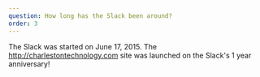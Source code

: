 ```yaml
---
question: How long has the Slack been around?
order: 3
---
```


The Slack was started on June 17, 2015.  The http://charlestontechnology.com site was launched on the Slack's 1 year anniversary!